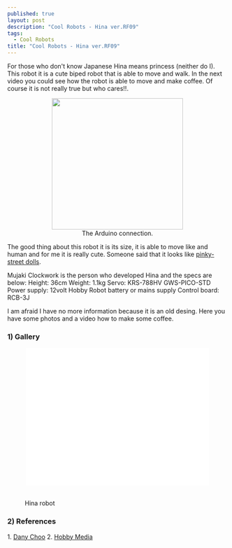 ```yaml
---
published: true
layout: post
description: "Cool Robots - Hina ver.RF09"
tags: 
  - Cool Robots
title: "Cool Robots - Hina ver.RF09"
---
```



For those who don't know Japanese Hina means princess (neither do I). This robot it is a cute biped robot that is able to move and walk. In the next video you could see how the robot is able to move and make coffee. Of course it is not really true but who cares!!.

<center><figure><a href="/images/hina00.png" alt="leo_attiny851"><img src="/images/hina00.png" width="300" height="300"></a><figcaption>The Arduino connection.</figcaption></figure></center>

<!-- more -->


The good thing about this robot it is its size, it is able to move like and human and for me it is really cute. Someone said that it looks like <a href="http://www.pinky-street.com/index.php?page=mayura_album1&amp;img=1" target="_blank">pinky-street dolls</a>.

Mujaki Clockwork is the person who developed Hina and the specs are below:
Height: 36cm
Weight: 1.1kg
Servo: KRS-788HV GWS-PICO-STD
Power supply: 12volt Hobby Robot battery or mains supply
Control board: RCB-3J

I am afraid I have no more information because it is an old desing. Here you have some photos and a video how to make some coffee.
<h3>1) Gallery</h3>
<center><iframe src="//www.youtube.com/embed/PYRqOfGenk8" width="420" height="315" frameborder="0" allowfullscreen="allowfullscreen"></iframe></center>

<figure class="third">
	<a href="/images/hina01.jpg"><img src="/images/hina01.jpg" alt=""></a>
	<a href="/images/hina02.jpg"><img src="/images/hina02.jpg" alt=""></a>
	<a href="/images/hina03.jpg"><img src="/images/hina03.jpg" alt=""></a>
	<a href="/images/hina04.jpg"><img src="/images/hina04.jpg" alt=""></a>
	<a href="/images/hina05.jpg"><img src="/images/hina05.jpg" alt=""></a>
	<a href="/images/hina06.jpg"><img src="/images/hina06.jpg" alt=""></a>
	<a href="/images/hina07.jpg"><img src="/images/hina07.jpg" alt=""></a>
	<a href="/images/hina08.jpg"><img src="/images/hina08.jpg" alt=""></a>
	<a href="/images/hina09.jpg"><img src="/images/hina09.jpg" alt=""></a>
	<a href="/images/hina10.jpg"><img src="/images/hina10.jpg" alt=""></a>
	<a href="/images/hina11.jpg"><img src="/images/hina11.jpg" alt=""></a>
	<a href="/images/hina12.jpg"><img src="/images/hina12.jpg" alt=""></a>
	<a href="/images/hina13.jpg"><img src="/images/hina13.jpg" alt=""></a>
	<a href="/images/hina14.jpg"><img src="/images/hina14.jpg" alt=""></a>
	<a href="/images/hina15.jpg"><img src="/images/hina15.jpg" alt=""></a>
	<a href="/images/hina16.jpg"><img src="/images/hina16.jpg" alt=""></a>
	<figcaption>Hina robot</figcaption>
</figure>

<h3>2) References</h3>
1. <a title="Dany Choo" href="http://www.dannychoo.com/en/post/20475/Hina+Robot.html " target="_blank">Dany Choo</a>
2. <a title="Hobby Media" href="http://www.hobbymedia.it/14415/hina-il-robot-giapponese-che-prepara-il-caffe" target="_blank">Hobby Media</a>

